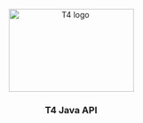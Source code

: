 <p align="center">
  <a href="https://www.ctsfutures.com/">
    <img src="https://www.ctsfutures.com/wp-content/uploads/CTSbyPlus500-v3.png" alt="T4 logo" width="225" height="150">
  </a>
</p>

<h3 align="center">T4 Java API</h3>

